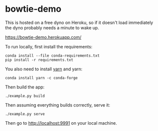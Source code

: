 # bowtie-demo

This is hosted on a free dyno on Heroku, so if it doesn't load immediately the dyno probably needs a minute to wake up.

https://bowtie-demo.herokuapp.com/

To run locally, first install the requirements:

```
conda install --file conda-requirements.txt
pip install -r requirements.txt
```

You also need to install [yarn](https://nodejs.org/en/) and yarn:

```
conda install yarn -c conda-forge
```

Then build the app:

```
./example.py build
```

Then assuming everything builds correctly, serve it:

```
./example.py serve
```

Then go to <http://localhost:9991> on your local machine.
